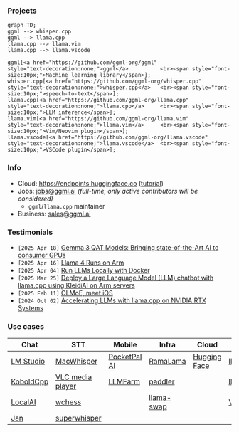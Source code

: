 ### Projects

```mermaid
graph TD;
ggml --> whisper.cpp
ggml --> llama.cpp
llama.cpp --> llama.vim
llama.cpp --> llama.vscode

ggml[<a href="https://github.com/ggml-org/ggml"                 style="text-decoration:none;">ggml</a>          <br><span style="font-size:10px;">Machine learning library</span>];
whisper.cpp[<a href="https://github.com/ggml-org/whisper.cpp"   style="text-decoration:none;">whisper.cpp</a>   <br><span style="font-size:10px;">speech-to-text</span>];
llama.cpp[<a href="https://github.com/ggml-org/llama.cpp"       style="text-decoration:none;">llama.cpp</a>     <br><span style="font-size:10px;">LLM inference</span>];
llama.vim[<a href="https://github.com/ggml-org/llama.vim"       style="text-decoration:none;">llama.vim</a>     <br><span style="font-size:10px;">Vim/Neovim plugin</span>];
llama.vscode[<a href="https://github.com/ggml-org/llama.vscode" style="text-decoration:none;">llama.vscode</a>  <br><span style="font-size:10px;">VSCode plugin</span>];
```

### Info

- Cloud: https://endpoints.huggingface.co ([tutorial](https://huggingface.co/docs/inference-endpoints/en/guides/llamacpp_container))
- Jobs: jobs@ggml.ai *(full-time, only active contributors will be considered)*
  - `ggml`/`llama.cpp` maintainer
- Business: sales@ggml.ai

### Testimonials

- `[2025 Apr 18]` [Gemma 3 QAT Models: Bringing state-of-the-Art AI to consumer GPUs](https://developers.googleblog.com/en/gemma-3-quantized-aware-trained-state-of-the-art-ai-to-consumer-gpus/)
- `[2025 Apr 16]` [Llama 4 Runs on Arm](https://newsroom.arm.com/blog/llama-4-runs-on-arm)
- `[2025 Apr 04]` [Run LLMs Locally with Docker](https://www.docker.com/blog/run-llms-locally/)
- `[2025 Mar 25]` [Deploy a Large Language Model (LLM) chatbot with llama.cpp using KleidiAI on Arm servers](https://learn.arm.com/learning-paths/servers-and-cloud-computing/llama-cpu/llama-chatbot/)
- `[2025 Feb 11]` [OLMoE, meet iOS](https://allenai.org/blog/olmoe-app)
- `[2024 Oct 02]` [Accelerating LLMs with llama.cpp on NVIDIA RTX Systems](https://developer.nvidia.com/blog/accelerating-llms-with-llama-cpp-on-nvidia-rtx-systems/)

### Use cases

| Chat                                                  | STT                                                                           | Mobile                                                            | Infra                                                     | Cloud                                                                                         | Code                                                          |
| ---                                                   | ---                                                                           | ---                                                               | ---                                                       | ---                                                                                           | ---                                                           |
| [LM Studio](https://lmstudio.ai)                      | [MacWhisper](https://goodsnooze.gumroad.com/l/macwhisper)                     | [PocketPal AI](https://github.com/a-ghorbani/pocketpal-ai)        | [RamaLama](https://github.com/containers/ramalama)        | [Hugging Face](https://huggingface.co/docs/inference-endpoints/en/guides/llamacpp_container)  | [llama.vim](https://github.com/ggml-org/llama.vim)            |
| [KoboldCpp](https://github.com/LostRuins/koboldcpp)   | [VLC media player](https://x.com/videolan/status/1877072497146781946)         | [LLMFarm](https://github.com/guinmoon/LLMFarm?tab=readme-ov-file) | [paddler](https://github.com/distantmagic/paddler)        |                                                                                               | [llama.vscode](https://github.com/ggml-org/llama.vscode)      |
| [LocalAI](https://github.com/mudler/LocalAI)          | [wchess](https://github.com/ggml-org/whisper.cpp/tree/master/examples/wchess) |                                                                   | [llama-swap](https://github.com/mostlygeek/llama-swap)    |                                                                                               | [VSCode](https://github.com/ggml-org/llama.cpp/pull/12896)    |
| [Jan](https://jan.ai)                                 | [superwhisper](https://superwhisper.com)                                      |                                                                   |                                                           |                                                                                               |                                                               |

